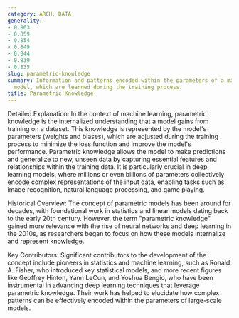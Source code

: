 ```yaml
---
category: ARCH, DATA
generality:
- 0.863
- 0.859
- 0.854
- 0.849
- 0.844
- 0.839
- 0.835
slug: parametric-knowledge
summary: Information and patterns encoded within the parameters of a machine learning
  model, which are learned during the training process.
title: Parametric Knowledge
---
```


Detailed Explanation:
In the context of machine learning, parametric knowledge is the internalized understanding that a model gains from training on a dataset. This knowledge is represented by the model's parameters (weights and biases), which are adjusted during the training process to minimize the loss function and improve the model's performance. Parametric knowledge allows the model to make predictions and generalize to new, unseen data by capturing essential features and relationships within the training data. It is particularly crucial in deep learning models, where millions or even billions of parameters collectively encode complex representations of the input data, enabling tasks such as image recognition, natural language processing, and game playing.

Historical Overview:
The concept of parametric models has been around for decades, with foundational work in statistics and linear models dating back to the early 20th century. However, the term "parametric knowledge" gained more relevance with the rise of neural networks and deep learning in the 2010s, as researchers began to focus on how these models internalize and represent knowledge.

Key Contributors:
Significant contributors to the development of the concept include pioneers in statistics and machine learning, such as Ronald A. Fisher, who introduced key statistical models, and more recent figures like Geoffrey Hinton, Yann LeCun, and Yoshua Bengio, who have been instrumental in advancing deep learning techniques that leverage parametric knowledge. Their work has helped to elucidate how complex patterns can be effectively encoded within the parameters of large-scale models.